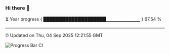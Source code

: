 ### Hi there 👋

⏳ Year progress { ████████████████████▁▁▁▁▁▁▁▁▁▁ } 67.54 %

---

⏰ Updated on Thu, 04 Sep 2025 12:21:55 GMT

![Progress Bar CI](https://github.com/Shyam-Makwana/GitHub-Actions-Demo/workflows/Progress%20Bar%20CI/badge.svg)
